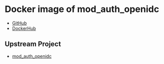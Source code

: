 # Docker image of mod_auth_openidc

* [GitHub](https://github.com/informationsea/mod_auth_openidc-docker)
* [DockerHub](https://hub.docker.com/r/informationsea/mod_auth_openidc)

## Upstream Project

* [mod_auth_openidc](https://github.com/zmartzone/mod_auth_openidc)
